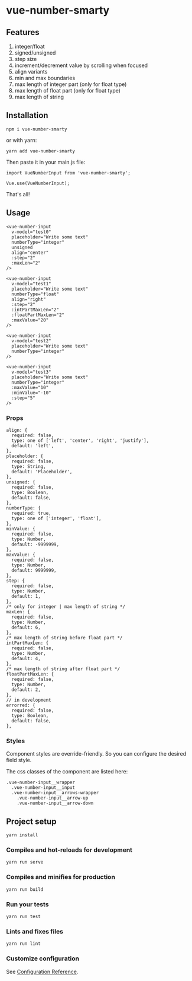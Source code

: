 # vue-number-smarty

## Features

1. integer/float
2. signed/unsigned
3. step size
4. increment/decrement value by scrolling when focused
5. align variants
6. min and max boundaries
7. max length of integer part (only for float type)
8. max length of float part (only for float type)
9. max length of string

## Installation
```
npm i vue-number-smarty
```
or with yarn:
```
yarn add vue-number-smarty
```
Then paste it in your main.js file:
```
import VueNumberInput from 'vue-number-smarty';

Vue.use(VueNumberInput);
```
That's all!

## Usage

```
<vue-number-input
  v-model="test0"
  placeholder="Write some text"
  numberType="integer"
  unsigned
  align="center"
  :step="2"
  :maxLen="2"
/>
```
```
<vue-number-input
  v-model="test1"
  placeholder="Write some text"
  numberType="float"
  align="right"
  :step="2"
  :intPartMaxLen="2"
  :floatPartMaxLen="2"
  :maxValue="20"
/>
```
```
<vue-number-input
  v-model="test2"
  placeholder="Write some text"
  numberType="integer"
/>
```
```
<vue-number-input
  v-model="test3"
  placeholder="Write some text"
  numberType="integer"
  :maxValue="10"
  :minValue="-10"
  :step="5"
/>
```

### Props
```
align: {
  required: false,
  type: one of ['left', 'center', 'right', 'justify'],
  default: 'left',
},
placeholder: {
  required: false,
  type: String,
  default: 'Placeholder',
},
unsigned: {
  required: false,
  type: Boolean,
  default: false,
},
numberType: {
  required: true,
  type: one of ['integer', 'float'],
},
minValue: {
  required: false,
  type: Number,
  default: -9999999,
},
maxValue: {
  required: false,
  type: Number,
  default: 9999999,
},
step: {
  required: false,
  type: Number,
  default: 1,
},
/* only for integer | max length of string */
maxLen: {
  required: false,
  type: Number,
  default: 6,
},
/* max length of string before float part */
intPartMaxLen: {
  required: false,
  type: Number,
  default: 4,
},
/* max length of string after float part */
floatPartMaxLen: {
  required: false,
  type: Number,
  default: 2,
},
// in development
errorred: {
  required: false,
  type: Boolean,
  default: false,
},
```
### Styles
Component styles are override-friendly. So you can configure the desired field style.

The css classes of the component are listed here:
```
.vue-number-input__wrapper
  .vue-number-input__input
  .vue-number-input__arrows-wrapper
    .vue-number-input__arrow-up
    .vue-number-input__arrow-down
```

## Project setup
```
yarn install
```

### Compiles and hot-reloads for development
```
yarn run serve
```

### Compiles and minifies for production
```
yarn run build
```

### Run your tests
```
yarn run test
```

### Lints and fixes files
```
yarn run lint
```

### Customize configuration
See [Configuration Reference](https://cli.vuejs.org/config/).
